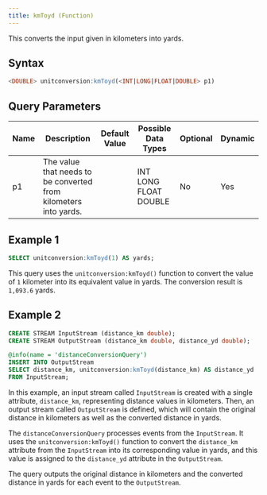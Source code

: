 ```yaml
---
title: kmToyd (Function)
---
```


This converts the input given in kilometers into yards.

## Syntax

```sql
<DOUBLE> unitconversion:kmToyd(<INT|LONG|FLOAT|DOUBLE> p1)
```

## Query Parameters

| Name | Description | Default Value | Possible Data Types   | Optional | Dynamic |
|------|-------------|---------------|-----------------------|----------|---------|
| p1   | The value that needs to be converted from kilometers into yards. |               | INT LONG FLOAT DOUBLE | No       | Yes     |

## Example 1

```sql
SELECT unitconversion:kmToyd(1) AS yards;
```

This query uses the `unitconversion:kmToyd()` function to convert the value of `1` kilometer into its equivalent value in yards. The conversion result is `1,093.6` yards.

## Example 2

```sql
CREATE STREAM InputStream (distance_km double);
CREATE STREAM OutputStream (distance_km double, distance_yd double);

@info(name = 'distanceConversionQuery')
INSERT INTO OutputStream
SELECT distance_km, unitconversion:kmToyd(distance_km) AS distance_yd
FROM InputStream;
```

In this example, an input stream called `InputStream` is created with a single attribute, `distance_km`, representing distance values in kilometers. Then, an output stream called `OutputStream` is defined, which will contain the original distance in kilometers as well as the converted distance in yards.

The `distanceConversionQuery` processes events from the `InputStream`. It uses the `unitconversion:kmToyd()` function to convert the `distance_km` attribute from the `InputStream` into its corresponding value in yards, and this value is assigned to the `distance_yd` attribute in the `OutputStream`.

The query outputs the original distance in kilometers and the converted distance in yards for each event to the `OutputStream`.
